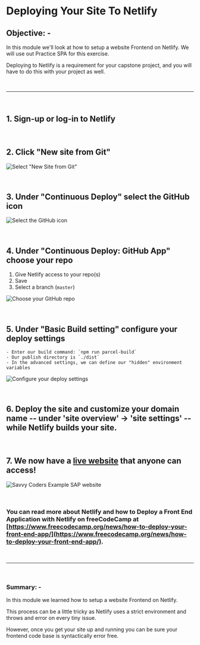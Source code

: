 # Deploying Your Site To Netlify

## **Objective: -**

In this module we'll look at how to setup a website Frontend on Netlify. We will use out Practice SPA for this exercise.

Deploying to Netlify is a requirement for your capstone project, and you will have to do this with your project as well.

<br>

---

<br>

## 1. Sign-up or log-in to Netlify

<br>

## 2. Click "New site from Git"

![Select "New Site from Git"](img/Netlify_NewSiteFromGit.png)

<br>

## 3. Under "Continuous Deploy" select the GitHub icon

![Select the GitHub icon](img/Netlify_CreateNewSite_ContinuousDeploy1.png)

<br>

## 4. Under "Continuous Deploy: GitHub App" choose your repo

1.  Give Netlify access to your repo(s)
2.  Save
3.  Select a branch (`master`)

![Choose your GitHub repo](img/Netlify_CreateNewSite_ContinuousDeploy2.png)

<br>

## 5. Under "Basic Build setting" configure your deploy settings

    - Enter our build command: `npm run parcel-build`
    - Our publish directory is `./dist`
    - In the advanced settings, we can define our "hidden" environment variables

![Configure your deploy settings](img/Netlify_CreateNewSite_BasicBuildSettings.png)

<br>

## 6. Deploy the site and customize your domain name -- under 'site overview' -> 'site settings' -- while Netlify builds your site.

<br>

## 7. We now have a [live website](https://savvycoders-spa-example.netlify.com/) that anyone can access!

![Savvy Coders Example SAP website](img/SavvyCodersExampleSPA.png)

<br>

### You can read more about Netlify and how to Deploy a Front End Application with Netlify on freeCodeCamp at [https://www.freecodecamp.org/news/how-to-deploy-your-front-end-app/](https://www.freecodecamp.org/news/how-to-deploy-your-front-end-app/).

<br>

---

<br>

### **Summary: -**

In this module we learned how to setup a website Frontend on Netlify.

This process can be a little tricky as Netlify uses a strict environment and throws and error on every tiny issue.

However, once you get your site up and running you can be sure your frontend code base is syntactically error free.
